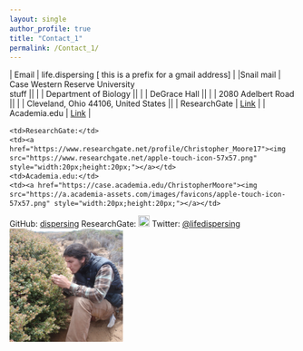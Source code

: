 ```yaml
---
layout: single
author_profile: true
title: "Contact_1"
permalink: /Contact_1/
---
```

| Email        | life.dispersing [ this is a prefix for a gmail address]		  |
|Snail mail    | Case Western Reserve University <br/> stuff					     		  ||
|              | Department of Biology								     		  ||
|              | DeGrace Hall										     		  ||
|              | 2080 Adelbert Road									     		  ||
|              | Cleveland, Ohio 44106, United States				     	   	  ||
| ResearchGate | [Link](https://www.researchgate.net/profile/Christopher_Moore17) |
| Academia.edu | [Link](https://case.academia.edu/ChristopherMoore)        		  |


	<td>ResearchGate:</td>
	<td><a href="https://www.researchgate.net/profile/Christopher_Moore17"><img src="https://www.researchgate.net/apple-touch-icon-57x57.png" style="width:20px;height:20px;"></a></td>
	<td>Academia.edu:</td>
	<td><a href="https://case.academia.edu/ChristopherMoore"><img src="https://a.academia-assets.com/images/favicons/apple-touch-icon-57x57.png" style="width:20px;height:20px;"></a></td>
</tr>


<tr>
	<td>GitHub:</td>
	<td><a href="http://github.com/dispersing">dispersing</a><td>
</tr>

<tr>
	<td>ResearchGate:</td>
	<td><a href="https://www.researchgate.net/profile/Christopher_Moore17"><img src="https://www.researchgate.net/apple-touch-icon-57x57.png" style="width:20px;height:20px;"></a></td>
</tr>

<tr>
	<td>Twitter:</td>
	<td><a href="https://twitter.com/lifedispersing">@lifedispersing</a></td>
</tr>

<img src="/images/Morro.png" alt="Chris_i and Actrostaphylos morroensis" style="width:200px;height:200px;" onmouseover="this.src='/images/Morro_old.png'" onmouseout="this.src='/images/Morro.png'">
</section>
